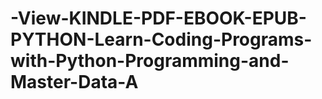 # -View-KINDLE-PDF-EBOOK-EPUB-PYTHON-Learn-Coding-Programs-with-Python-Programming-and-Master-Data-A